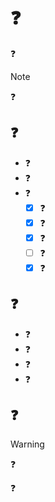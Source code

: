 # ❓
❓


> [!NOTE]
> ❓

## ❓
- ❓
- ❓
- ❓
  - [X] ❓
  - [X] ❓
  - [X] ❓
  - [ ] ❓
  - [X] ❓

## ❓
- ❓
- ❓
- ❓
- ❓

## ❓
> [!WARNING]
> ❓

❓

<!--
**bulshakov/bulshakov** is a ✨ _special_ ✨ repository because its `README.md` (this file) appears on your GitHub profile.

Here are some ideas to get you started:

- 🔭 I’m currently working on ...
- 🌱 I’m currently learning ...
- 👯 I’m looking to collaborate on ...
- 🤔 I’m looking for help with ...
- 💬 Ask me about ...
- 📫 How to reach me: ...
- 😄 Pronouns: ...
- ⚡ Fun fact: ...
-->
